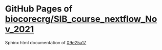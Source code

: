 GitHub Pages of [biocorecrg/SIB_course_nextflow_Nov_2021](https://github.com/biocorecrg/SIB_course_nextflow_Nov_2021.git)
===
Sphinx html documentation of [09e25a17](https://github.com/biocorecrg/SIB_course_nextflow_Nov_2021/tree/09e25a17b11ec062d0264da63c9eedd718c2872e)
